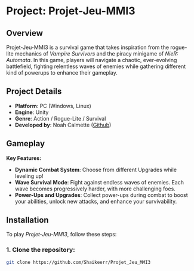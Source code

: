 # **Project: Projet-Jeu-MMI3**  

## **Overview**

Projet-Jeu-MMI3 is a survival game that takes inspiration from the rogue-lite mechanics of *Vampire Survivors* and the piracy minigame of *NieR: Automata*. In this game, players will navigate a chaotic, ever-evolving battlefield, fighting relentless waves of enemies while gathering different kind of powerups to enhance their gameplay.

## **Project Details**

- **Platform**: PC (Windows, Linux)
- **Engine**: Unity 
- **Genre**: Action / Rogue-Lite / Survival
- **Developed by**: Noah Calmette ([Github](https://github.com/Shaikeerr))

## **Gameplay**

**Key Features:**
- **Dynamic Combat System**: Choose from different Upgrades while leveling up!
- **Wave Survival Mode**: Fight against endless waves of enemies. Each wave becomes progressively harder, with more challenging foes.
- **Power-Ups and Upgrades**: Collect power-ups during combat to boost your abilities, unlock new attacks, and enhance your survivability.


## **Installation**

To play *Projet-Jeu-MMI3*, follow these steps:

### **1. Clone the repository:**

```bash
git clone https://github.com/Shaikeerr/Projet_Jeu_MMI3



